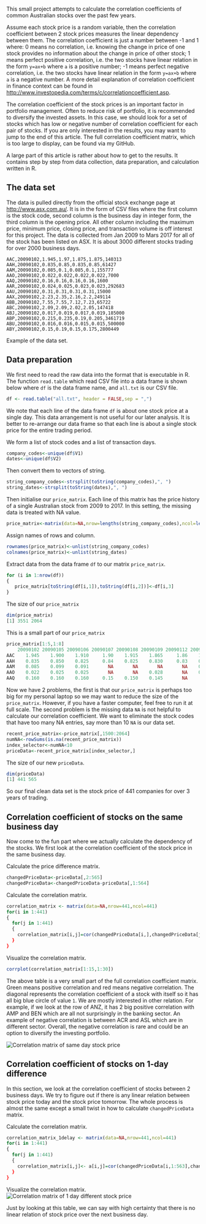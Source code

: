 This small project attempts to calculate the correlation coefficients of common Australian stocks over the past few years. 

Assume each stock price is a random variable, then the correlation coefficient between 2 stock prices measures the linear dependency between them. The correlation coefficient is just a number between -1 and 1 where: 0 means no correlation, i.e. knowing the change in price of one stock provides no information about the change in price of other stock; 1 means perfect positive correlation, i.e. the two stocks have linear relation in the form `y=ax+b` where `a` is a positive number; -1 means perfect negative correlation, i.e. the two stocks have linear relation in the form `y=ax+b` where `a` is a negative number. A more detail explanation of correlation coefficient in finance context can be found in http://www.investopedia.com/terms/c/correlationcoefficient.asp.

The correlation coefficient of the stock prices is an important factor in portfolio management. Often to reduce risk of portfolio, it is recommended to diversify the invested assets. In this case, we should look for a set of stocks which has low or negative number of correlation coefficient for each pair of stocks. If you are only interested in the results, you may want to jump to the end of this article. The full correlation coefficient matrix, which is too large to display, can be found via my GitHub.

A large part of this article is rather about how to get to the results. It contains step by step from data collection, data preparation, and calculation written in R.


## The data set

The data is pulled directly from the official stock exchange page at http://www.asx.com.au/. It is in the form of CSV files where the first column is the stock code, second column is the business day in integer form, the third column is the opening price. All other column including the maximum price, minimum price, closing price, and transaction volume is off interest for this project. The data is collected from Jan 2009 to Mars 2017 for all of the stock has been listed on ASX. It is about 3000 different stocks trading for over 2000 business days.

```
AAC,20090102,1.945,1.97,1.875,1.875,140313
AAH,20090102,0.835,0.85,0.835,0.85,61427
AAM,20090102,0.085,0.1,0.085,0.1,155777
AAO,20090102,0.022,0.022,0.022,0.022,7000
AAQ,20090102,0.16,0.16,0.16,0.16,1600
AAR,20090102,0.024,0.025,0.023,0.023,292683
AAU,20090102,0.31,0.31,0.31,0.31,15000
AAX,20090102,2.23,2.35,2.16,2.2,249114
ABB,20090102,7.55,7.55,7.12,7.23,65722
ABC,20090102,2.09,2.09,2.02,2.05,147418
ABJ,20090102,0.017,0.019,0.017,0.019,185000
ABP,20090102,0.215,0.235,0.19,0.205,3461719
ABU,20090102,0.016,0.016,0.015,0.015,500000
ABY,20090102,0.15,0.19,0.15,0.175,2800449
```
Example of the data set.

## Data preparation

We first need to read the raw data into the format that is executable in R. The function `read.table` which read CSV file into a data frame is shown below where `df` is the data frame name, and `all.txt` is our CSV file.
```R
df <- read.table("all.txt", header = FALSE,sep = ",")
```
We note that each line of the data frame `df` is about one stock price at a single day. This data arrangement is not useful for our later analysis. It is better to re-arrange our data frame so that each line is about a single stock price for the entire trading period.

We form a list of stock codes and a list of transaction days.

```R
company_codes<-unique(df$V1)
dates<-unique(df$V2)
```
Then convert them to vectors of string.
```R
string_company_codes<-strsplit(toString(company_codes),", ")
string_dates<-strsplit(toString(dates),", ")
```
Then initialise our `price_matrix`. Each line of this matrix has the price history of a single Australian stock from 2009 to 2017. In this setting, the missing data is treated with NA value.
```R
price_matrix<-matrix(data=NA,nrow=lengths(string_company_codes),ncol=lengths(string_dates))
```
Assign names of rows and column.
```R
rownames(price_matrix)<-unlist(string_company_codes)
colnames(price_matrix)<-unlist(string_dates)
```

Extract data from the data frame `df` to our matrix `price_matrix`.
```R
for (i in 1:nrow(df))
{   
   price_matrix[toString(df[i,1]),toString(df[i,2])]<-df[i,3]
}
```

The size of our `price_matrix`
```R
dim(price_matrix)
[1] 3551 2064
```

This is a small part of our `price_matrix`
```R
price_matrix[1:5,1:8]
    20090102 20090105 20090106 20090107 20090108 20090109 20090112 20090113
AAC    1.945    1.900    1.910     1.90    1.915    1.865     1.86    1.845
AAH    0.835    0.850    0.825     0.84    0.825    0.830     0.83    0.840
AAM    0.085    0.099    0.091       NA       NA       NA       NA    0.086
AAO    0.022    0.025    0.025       NA       NA    0.028       NA    0.025
AAQ    0.160    0.160    0.160     0.15    0.150    0.145       NA       NA
```

Now we have 2 problems, the first is that our `price_matrix` is perhaps too big for my personal laptop so we may want to reduce the size of the `price_matrix`. However, if you have a faster computer, feel free to run it at full scale. The second problem is the missing data `NA` is not helpful to calculate our correlation coefficient. We want to eliminate the stock codes that have too many NA entries, say more than 10 `NA` is our data set.

```R
recent_price_matrix<-price_matrix[,1500:2064]
numNA<-rowSums(is.na(recent_price_matrix))
index_selector<-numNA<10
priceData<-recent_price_matrix[index_selector,]
```

The size of our new `priceData`.
```R
dim(priceData)
[1] 441 565
```
So our final clean data set is the stock price of 441 companies for over 3 years of trading.

## Correlation coefficient of stocks on the same business day
Now come to the fun part where we actually calculate the dependency of the stocks. We first look at the correlation coefficient of the stock price in the same business day.

Calculate the price difference matrix.
```R
changedPriceData<-priceData[,2:565]
changedPriceData<-changedPriceData-priceData[,1:564]
```

Calculate the correlation matrix.
```R
correlation_matrix <- matrix(data=NA,nrow=441,ncol=441)
for(i in 1:441)
{
  for(j in 1:441)
  {
    correlation_matrix[i,j]=cor(changedPriceData[i,],changedPriceData[j,],use = "complete.obs")}}
  } 
}
```

Visualize the correlation matrix.
```R
corrplot(correlation_matrix[1:15,1:30])
```
The above table is a very small part of the full correlation coefficient matrix. Green means positive correlation and red means negative correlation. The diagonal represents the correlation coefficient of a stock with itself so it has all big blue circle of value `1`. We are mostly interested in other relation. For example, if we look at the row of ANZ, it has 2 big positive correlation with AMP and BEN which are all not surprisingly in the banking sector. An example of negative correlation is between ACR and ASL which are in different sector. Overall, the negative correlation is rare and could be an option to diversify the investing portfolio.


![Correlation matrix of same day stock price][logo1]

[logo1]: https://github.com/mtungle/mtungle.github.io/blob/master/images/CorrelationCoefficientOfAustralianStocks/corMatrix_sameDay.jpeg

## Correlation coefficient of stocks on 1-day difference

In this section, we look at the correlation coefficient of stocks between 2 business days. We try to figure out if there is any linear relation between stock price today and the stock price tomorrow. The whole process is almost the same except a small twist in how to calculate `changedPriceData` matrix. 

Calculate the correlation matrix.
```R
correlation_matrix_1delay <- matrix(data=NA,nrow=441,ncol=441)
for(i in 1:441)
{
  for(j in 1:441)
  {
    correlation_matrix[i,j]<- a[i,j]=cor(changedPriceData[i,1:563],changedPriceData[j,2:564],use = "complete.obs")}}
  }
}
```
Visualize the correlation matrix.
![Correlation matrix of 1 day different stock price][logo2]

[logo2]: https://github.com/mtungle/mtungle.github.io/blob/master/images/CorrelationCoefficientOfAustralianStocks/corMatrix_1DayDelay.jpeg
Just by looking at this table, we can say with high certainty that there is no linear relation of stock price over the next business day.
